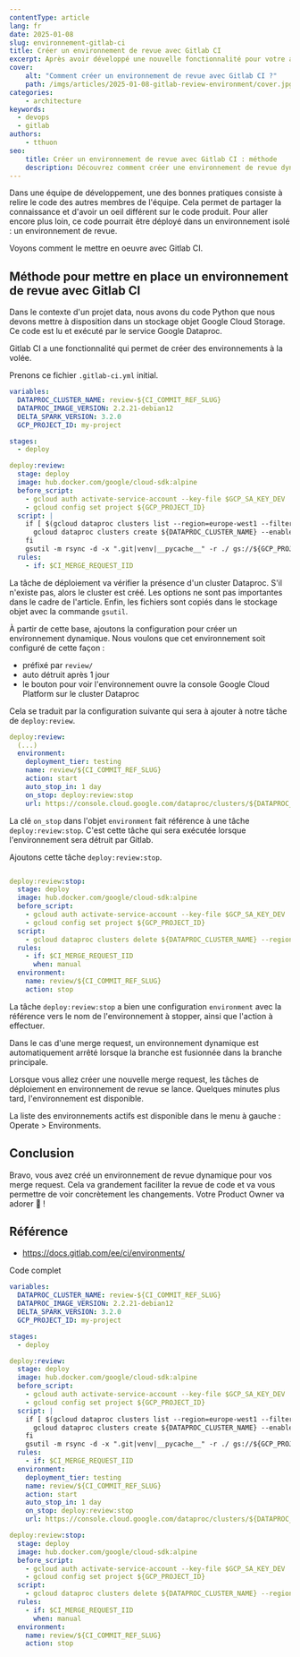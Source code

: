 ```yaml
---
contentType: article
lang: fr
date: 2025-01-08
slug: environnement-gitlab-ci
title: Créer un environnement de revue avec Gitlab CI
excerpt: Après avoir développé une nouvelle fonctionnalité pour votre application, le code est revue par l'équipe. Pour que le relecteur puisse mieux se rendre compte des changements, il est intéressant de mettre les changements à disposition dans un environnement de revue. Cet article va expliquer les étapes pour le faire avec Gitlab CI.
cover:
    alt: "Comment créer un environnement de revue avec Gitlab CI ?"
    path: /imgs/articles/2025-01-08-gitlab-review-environment/cover.jpg
categories:
    - architecture
keywords:
  - devops
  - gitlab
authors:
    - tthuon
seo:
    title: Créer un environnement de revue avec Gitlab CI : méthode
    description: Découvrez comment créer une environnement de revue dynamique pour faciliter les reviews de code avec Gitlab CI.
---
```


Dans une équipe de développement, une des bonnes pratiques consiste à relire le code des autres membres de l'équipe. Cela permet de partager la connaissance et d'avoir un oeil différent sur le code produit. Pour aller encore plus loin, ce code pourrait être déployé dans un environnement isolé : un environnement de revue.

Voyons comment le mettre en oeuvre avec Gitlab CI.

## Méthode pour mettre en place un environnement de revue avec Gitlab CI

Dans le contexte d'un projet data, nous avons du code Python que nous devons mettre à disposition dans un stockage objet Google Cloud Storage. Ce code est lu et exécuté par le service Google Dataproc.

Gitlab CI a une fonctionnalité qui permet de créer des environnements à la volée.

Prenons ce fichier `.gitlab-ci.yml` initial.

```yaml
variables:
  DATAPROC_CLUSTER_NAME: review-${CI_COMMIT_REF_SLUG}
  DATAPROC_IMAGE_VERSION: 2.2.21-debian12
  DELTA_SPARK_VERSION: 3.2.0
  GCP_PROJECT_ID: my-project

stages:
  - deploy

deploy:review:
  stage: deploy
  image: hub.docker.com/google/cloud-sdk:alpine
  before_script:
    - gcloud auth activate-service-account --key-file $GCP_SA_KEY_DEV
    - gcloud config set project ${GCP_PROJECT_ID}
  script: |
    if [ $(gcloud dataproc clusters list --region=europe-west1 --filter=clusterName:$DATAPROC_CLUSTER_NAME --format="value(clusterName)" | wc -l) -eq 0 ]; then
      gcloud dataproc clusters create ${DATAPROC_CLUSTER_NAME} --enable-component-gateway --region=europe-west1 --master-machine-type=n1-standard-4 --worker-machine-type=n1-highmem-4 --num-workers=3 --num-masters=1 --master-boot-disk-size=1000 --worker-boot-disk-size=1000 --image-version=${DATAPROC_IMAGE_VERSION} --optional-components=JUPYTER --max-idle=1h --public-ip-address --properties=^#^spark:spark.jars=gs://${GCP_PROJECT_ID}/jars/delta-spark_2.12-${DELTA_SPARK_VERSION}.jar,gs://${GCP_PROJECT_ID}/jars/delta-storage-${DELTA_SPARK_VERSION}.jar#dataproc:pip.packages=delta-spark==${DELTA_SPARK_VERSION} --labels=environment-type=review,environment-name=${CI_COMMIT_REF_SLUG}
    fi
    gsutil -m rsync -d -x ".git|venv|__pycache__" -r ./ gs://${GCP_PROJECT_ID}/${CI_COMMIT_REF_SLUG}/spark-app
  rules:
    - if: $CI_MERGE_REQUEST_IID
```

La tâche de déploiement va vérifier la présence d'un cluster Dataproc. S'il n'existe pas, alors le cluster est créé. Les options ne sont pas importantes dans le cadre de l'article. Enfin, les fichiers sont copiés dans le stockage objet avec la commande `gsutil`.

À partir de cette base, ajoutons la configuration pour créer un environnement dynamique. Nous voulons que cet environnement soit configuré de cette façon :
- préfixé par `review/`
- auto détruit après 1 jour
- le bouton pour voir l'environnement ouvre la console Google Cloud Platform sur le cluster Dataproc

Cela se traduit par la configuration suivante qui sera à ajouter à notre tâche de `deploy:review`.

```yaml
deploy:review:
  (...)
  environment:
    deployment_tier: testing
    name: review/${CI_COMMIT_REF_SLUG}
    action: start
    auto_stop_in: 1 day
    on_stop: deploy:review:stop
    url: https://console.cloud.google.com/dataproc/clusters/${DATAPROC_CLUSTER_NAME}/monitoring?region=europe-west1&project=${GCP_PROJECT_ID}
```

La clé `on_stop` dans l'objet `environment` fait référence à une tâche `deploy:review:stop`. C'est cette tâche qui sera exécutée lorsque l'environnement sera détruit par Gitlab.

Ajoutons cette tâche `deploy:review:stop`.

```yaml

deploy:review:stop:
  stage: deploy
  image: hub.docker.com/google/cloud-sdk:alpine
  before_script:
    - gcloud auth activate-service-account --key-file $GCP_SA_KEY_DEV
    - gcloud config set project ${GCP_PROJECT_ID}
  script:
    - gcloud dataproc clusters delete ${DATAPROC_CLUSTER_NAME} --region=europe-west1 --quiet || true
  rules:
    - if: $CI_MERGE_REQUEST_IID
      when: manual
  environment:
    name: review/${CI_COMMIT_REF_SLUG}
    action: stop
```

La tâche `deploy:review:stop` a bien une configuration `environment` avec la référence vers le nom de l'environnement à stopper, ainsi que l'action à effectuer.

Dans le cas d'une merge request, un environnement dynamique est automatiquement arrêté lorsque la branche est fusionnée dans la branche principale.

Lorsque vous allez créer une nouvelle merge request, les tâches de déploiement en environnement de revue se lance. Quelques minutes plus tard, l'environnement est disponible.

La liste des environnements actifs est disponible dans le menu à gauche : Operate > Environments.

## Conclusion

Bravo, vous avez créé un environnement de revue dynamique pour vos merge request. Cela va grandement faciliter la revue de code et va vous permettre de voir concrètement les changements. Votre Product Owner va adorer 🤩 !

## Référence

- https://docs.gitlab.com/ee/ci/environments/


Code complet

```yaml
variables:
  DATAPROC_CLUSTER_NAME: review-${CI_COMMIT_REF_SLUG}
  DATAPROC_IMAGE_VERSION: 2.2.21-debian12
  DELTA_SPARK_VERSION: 3.2.0
  GCP_PROJECT_ID: my-project

stages:
  - deploy

deploy:review:
  stage: deploy
  image: hub.docker.com/google/cloud-sdk:alpine
  before_script:
    - gcloud auth activate-service-account --key-file $GCP_SA_KEY_DEV
    - gcloud config set project ${GCP_PROJECT_ID}
  script: |
    if [ $(gcloud dataproc clusters list --region=europe-west1 --filter=clusterName:$DATAPROC_CLUSTER_NAME --format="value(clusterName)" | wc -l) -eq 0 ]; then
      gcloud dataproc clusters create ${DATAPROC_CLUSTER_NAME} --enable-component-gateway --region=europe-west1 --master-machine-type=n1-standard-4 --worker-machine-type=n1-highmem-4 --num-workers=3 --num-masters=1 --master-boot-disk-size=1000 --worker-boot-disk-size=1000 --image-version=${DATAPROC_IMAGE_VERSION} --optional-components=JUPYTER --max-idle=1h --public-ip-address --properties=^#^spark:spark.jars=gs://${GCP_PROJECT_ID}/jars/delta-spark_2.12-${DELTA_SPARK_VERSION}.jar,gs://${GCP_PROJECT_ID}/jars/delta-storage-${DELTA_SPARK_VERSION}.jar#dataproc:pip.packages=delta-spark==${DELTA_SPARK_VERSION} --labels=environment-type=review,environment-name=${CI_COMMIT_REF_SLUG}
    fi
    gsutil -m rsync -d -x ".git|venv|__pycache__" -r ./ gs://${GCP_PROJECT_ID}/${CI_COMMIT_REF_SLUG}/spark-app
  rules:
    - if: $CI_MERGE_REQUEST_IID
  environment:
    deployment_tier: testing
    name: review/${CI_COMMIT_REF_SLUG}
    action: start
    auto_stop_in: 1 day
    on_stop: deploy:review:stop
    url: https://console.cloud.google.com/dataproc/clusters/${DATAPROC_CLUSTER_NAME}/monitoring?region=europe-west1&project=${GCP_PROJECT_ID}

deploy:review:stop:
  stage: deploy
  image: hub.docker.com/google/cloud-sdk:alpine
  before_script:
    - gcloud auth activate-service-account --key-file $GCP_SA_KEY_DEV
    - gcloud config set project ${GCP_PROJECT_ID}
  script:
    - gcloud dataproc clusters delete ${DATAPROC_CLUSTER_NAME} --region=europe-west1 --quiet || true
  rules:
    - if: $CI_MERGE_REQUEST_IID
      when: manual
  environment:
    name: review/${CI_COMMIT_REF_SLUG}
    action: stop
```
